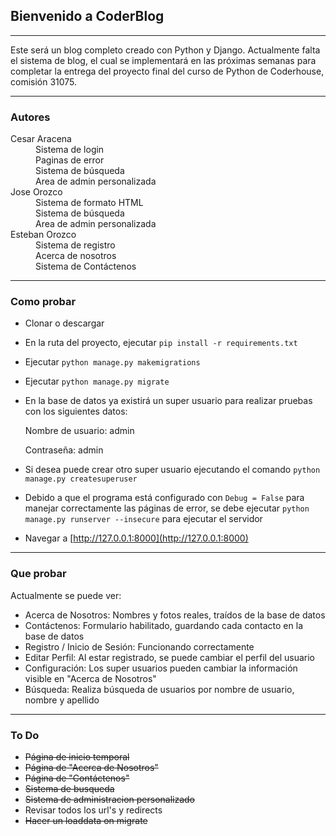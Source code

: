 ## Bienvenido a CoderBlog

___

Este será un blog completo creado con Python y Django. Actualmente falta el sistema de blog, el cual se implementará en las próximas semanas para completar la entrega del proyecto final del curso de Python de Coderhouse, comisión 31075.

___

### Autores

<dl>
    <dt>Cesar Aracena</dt>
    <dd>Sistema de login</dd>
    <dd>Paginas de error</dd>
    <dd>Sistema de búsqueda</dd>
    <dd>Area de admin personalizada</dd>
    <dt>Jose Orozco</dt>
    <dd>Sistema de formato HTML</dd>
    <dd>Sistema de búsqueda</dd>
    <dd>Area de admin personalizada</dd>
    <dt>Esteban Orozco</dt>
    <dd>Sistema de registro</dd>
    <dd>Acerca de nosotros</dd>
    <dd>Sistema de Contáctenos</dd>
</dl>

___

### Como probar

* Clonar o descargar
* En la ruta del proyecto, ejecutar `pip install -r requirements.txt`
* Ejecutar `python manage.py makemigrations`
* Ejecutar `python manage.py migrate`
* En la base de datos ya existirá un super usuario para realizar pruebas con los siguientes datos:

   Nombre de usuario: admin

   Contraseña: admin

* Si desea puede crear otro super usuario ejecutando el comando `python manage.py createsuperuser`
* Debido a que el programa está configurado con `Debug = False` para manejar correctamente las páginas de error, se debe ejecutar `python manage.py runserver --insecure` para ejecutar el servidor
* Navegar a [http://127.0.0.1:8000](http://127.0.0.1:8000)

___

### Que probar

Actualmente se puede ver:

* Acerca de Nosotros: Nombres y fotos reales, traídos de la base de datos
* Contáctenos: Formulario habilitado, guardando cada contacto en la base de datos
* Registro / Inicio de Sesión: Funcionando correctamente
* Editar Perfil: Al estar registrado, se puede cambiar el perfil del usuario
* Configuración: Los super usuarios pueden cambiar la información visible en "Acerca de Nosotros"
* Búsqueda: Realiza búsqueda de usuarios por nombre de usuario, nombre y apellido
___

### To Do

* ~~Página de inicio temporal~~
* ~~Página de "Acerca de Nosotros"~~
* ~~Página de "Contáctenos"~~
* ~~Sistema de busqueda~~
* ~~Sistema de administracion personalizado~~
* Revisar todos los url's y redirects
* ~~Hacer un loaddata on migrate~~
